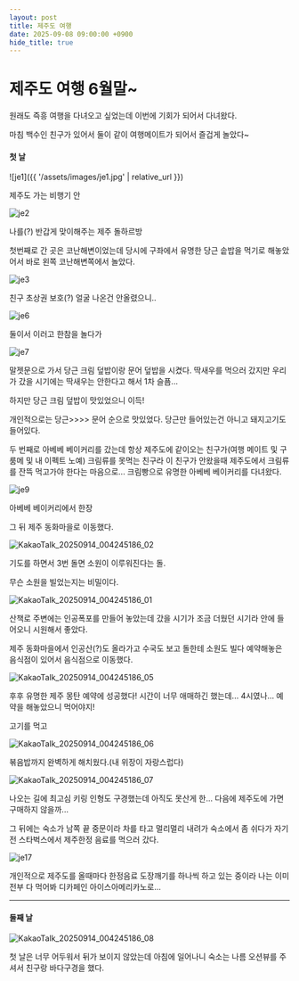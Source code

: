 ```yaml
---
layout: post
title: 제주도 여행
date: 2025-09-08 09:00:00 +0900
hide_title: true
---
```


# 제주도 여행 6월말~

원래도 즉흥 여행을 다녀오고 싶었는데 이번에 기회가 되어서 다녀왔다.

마침 백수인 친구가 있어서 둘이 같이 여행메이트가 되어서 즐겁게 놀았다~



#### 첫 날

![je1]({{ '/assets/images/je1.jpg' | relative_url }})

제주도 가는 비행기 안

![je2](../assets/images/je2.jpg)

나를(?) 반갑게 맞이해주는 제주 돌하르방



첫번째로 간 곳은 코난해변이었는데 당시에 구좌에서 유명한 당근 솥밥을 먹기로 해놓았어서 바로 왼쪽 코난해변쪽에서 놀았다.

![je3](../assets/images/je3.jpg)

친구 초상권 보호(?) 얼굴 나온건 안올렸으니..

![je6](../assets/images/je6.jpg)

둘이서 이러고 한참을 놀다가



![je7](../assets/images/je7.jpg)

말젯문으로 가서 당근 크림 덮밥이랑 문어 덮밥을 시켰다. 딱새우를 먹으러 갔지만 우리가 갔을 시기에는 딱새우는 안한다고 해서 1차 슬픔...

하지만 당근 크림 덮밥이 맛있었으니 이득!

개인적으로는 당근>>>> 문어 순으로 맛있었다. 당근만 들어있는건 아니고 돼지고기도 들어있다.



두 번째로 아베베 베이커리를 갔는데 항상 제주도에 같이오는 친구가(여행 메이트 및 구 룸메 및 내 이펙트 노예) 크림류를 못먹는 친구라 이 친구가 안왔을때 제주도에서 크림류를 잔뜩 먹고가야 한다는 마음으로... 크림빵으로 유명한 아베베 베이커리를 다녀왔다.

![je9](../assets/images/je9.jpg)

아베베 베이커리에서 한장

그 뒤 제주 동화마을로 이동했다.

![KakaoTalk_20250914_004245186_02](../assets/images/KakaoTalk_20250914_004245186_02.jpg)

기도를 하면서 3번 돌면 소원이 이루워진다는 돌.

무슨 소원을 빌었는지는 비밀이다.

![KakaoTalk_20250914_004245186_01](../assets/images/KakaoTalk_20250914_004245186_01.jpg)

산책로 주변에는 인공폭포를 만들어 놓았는데 갔을 시기가 조금 더웠던 시기라 안에 들어오니 시원해서 좋았다.

제주 동화마을에서 인공산(?)도 올라가고 수국도 보고 돌한테 소원도 빌다 예약해놓은 음식점이 있어서 음식점으로 이동했다. 

![KakaoTalk_20250914_004245186_05](../assets/images/KakaoTalk_20250914_004245186_05.jpg)

후후 유명한 제주 몽탄 예약에 성공했다! 시간이 너무 애매하긴 했는데... 4시였나... 예약을 해놓았으니 먹어야지!

고기를 먹고

![KakaoTalk_20250914_004245186_06](../assets/images/KakaoTalk_20250914_004245186_06.jpg)

볶음밥까지 완벽하게 해치웠다.(내 위장이 자랑스럽다)

![KakaoTalk_20250914_004245186_07](../assets/images/KakaoTalk_20250914_004245186_07.jpg)

나오는 길에 최고심 키링 인형도 구경했는데 아직도 못산게 한... 다음에 제주도에 가면 구매하지 않을까...

그 뒤에는 숙소가 남쪽 끝 중문이라 차를 타고 멀리멀리 내려가 숙소에서 좀 쉬다가 자기 전 스타벅스에서 제주한정 음료를 먹으러 갔다.

![je17](../assets/images/je17.jpg)

개인적으로 제주도를 올때마다 한정음료 도장깨기를 하나씩 하고 있는 중이라 나는 이미 전부 다 먹어봐 디카페인 아이스아메리카노로... 

------



#### 둘째 날

![KakaoTalk_20250914_004245186_08](../assets/images/KakaoTalk_20250914_004245186_08.jpg)

첫 날은 너무 어두워서 뒤가 보이지 않았는데 아침에 일어나니 숙소는 나름 오션뷰를 주셔서 친구랑 바다구경을 했다.
